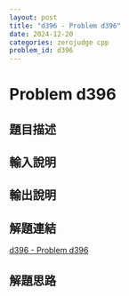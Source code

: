 ```yaml
---
layout: post
title: "d396 - Problem d396"
date: 2024-12-20
categories: zerojudge cpp
problem_id: d396
---
```


# Problem d396

## 題目描述



## 輸入說明



## 輸出說明



## 解題連結

[d396 - Problem d396](https://zerojudge.tw/ShowProblem?problemid=d396)

## 解題思路

